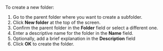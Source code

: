<!-- markdownlint-disable-file MD041 -->
To create a new folder:

1. Go to the parent folder where you want to create a subfolder.
2. Click **New folder** at the top of the screen.
3. Confirm the parent folder in the **Folder** field or select a different one.
4. Enter a descriptive name for the folder in the **Name** field.
5. Optionally, add a brief explanation in the **Description** field
6. Click **OK** to create the folder.
